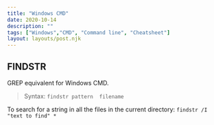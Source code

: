 ```yaml
---
title: "Windows CMD"
date: 2020-10-14
description: ""
tags: ["Windows","CMD", "Command line", "Cheatsheet"]
layout: layouts/post.njk
---
```


## FINDSTR
GREP equivalent for Windows CMD.

> Syntax: `findstr pattern  filename`

To search for a string in all the files in the current directory: 
`findstr /I  "text to find" *`
